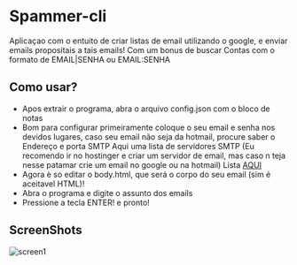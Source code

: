# Spammer-cli
Aplicaçao com o entuito de criar listas de email utilizando o google, e enviar emails propositais a tais emails!
Com um bonus de buscar Contas com o formato de EMAIL|SENHA ou EMAIL:SENHA
## Como usar?

* Apos extrair o programa, abra o arquivo config.json com o bloco de notas
* Bom para configurar primeiramente coloque o seu email e senha nos devidos lugares, caso seu email não seja da hotmail, procure saber o Endereço e porta SMTP Aqui uma lista de servidores SMTP (Eu recomendo ir no hostinger e criar um servidor de email, mas caso n teja nesse patamar crie um email no google ou na hotmail) Lista [AQUI](http://www.serversmtp.com/pt-pt/servidores-smtp)
* Agora è so editar o body.html, que será o corpo do seu email (sim é aceitavel HTML)!
* Abra o programa e digite o assunto dos emails
* Pressione a tecla ENTER! e pronto!

## ScreenShots
![screen1](https://image.prntscr.com/image/6W2DKsmQSxuzrwkQb8GJwA.png)
